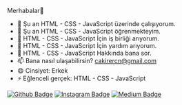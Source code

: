  Merhabalar👋

- 🔭 Şu an HTML - CSS - JavaScript üzerinde çalışıyorum.
- 🌱 Şu an HTML - CSS - JavaScript öğrenmekteyim.
- 👯 HTML - CSS - JavaScript İçin iş birliği arıyorum.
- 🤔 HTML - CSS - JavaScript İçin yardım arıyorum.
- 💬 HTML - CSS - JavaScript Hakkında bana sor.
- 📫 Bana nasıl ulaşabilirsin? cakirercn@gmail.com
- 😄 Cinsiyet: Erkek
- ⚡ Eğlenceli gerçek: HTML - CSS - JavaScript

[![Github Badge](https://img.shields.io/badge/-Github-000?style=quare&labelColor=000&logo=Github&logoColor=white&link=link)](link) 
[![Instagram Badge](https://img.shields.io/badge/-Instagram-C13584?style=flat-quare&labelColor=C13584&logo=instagram&logoColor=white&link=link)](link) 
[![Medium Badge](https://img.shields.io/badge/-Medium-757575?style=flat-quare&labelColor=757575&logo=Medium&logoColor=white&link=link)](link) 

